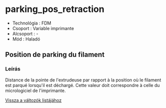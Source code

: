 # parking\_pos\_retraction

* Technológia : FDM
* Csoport : Variable imprimante
* Alcsoport : -
* Mód : Haladó

## Position de parking du filament

### Leírás

Distance de la pointe de l'extrudeuse par rapport à la position où le filament est parqué lorsqu'il est déchargé. Cette valeur doit correspondre à celle du micrologiciel de l'imprimante.

[Vissza a változók listájához](/)

